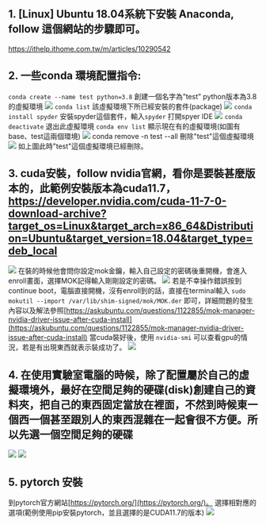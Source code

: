 ## 1. [Linux] Ubuntu 18.04系統下安裝 Anaconda, follow 這個網站的步驟即可。
https://ithelp.ithome.com.tw/m/articles/10290542
## 2. 一些conda 環境配置指令:
`conda create --name test python=3.8`  創建一個名字為”test” python版本為3.8的虛擬環境
![](https://hackmd.io/_uploads/rkqZh3AJ6.png)
`conda list` 該虛擬環境下所已經安裝的套件(package)
![](https://hackmd.io/_uploads/Bkdji301a.png)
`conda install spyder` 安裝spyder這個套件，輸入`spyder` 打開spyer IDE
![](https://hackmd.io/_uploads/HyGv32AJa.png)
`conda deactivate` 退出此虛擬環境
`conda env list` 顯示現在有的虛擬環境(如圖有base、test這兩個環境)
![](https://hackmd.io/_uploads/S1cP6nCyp.png)
conda remove -n test --all 刪除"test"這個虛擬環境
![](https://hackmd.io/_uploads/HyKCT3Ryp.png)
如上圖此時"test"這個虛擬環境已經刪除。
## 3. cuda安裝，follow nvidia官網，看你是要裝甚麼版本的，此範例安裝版本為cuda11.7，https://developer.nvidia.com/cuda-11-7-0-download-archive?target_os=Linux&target_arch=x86_64&Distribution=Ubuntu&target_version=18.04&target_type=deb_local
![](https://hackmd.io/_uploads/SkjIkTC1T.png)
在裝的時候他會問你設定mok金鑰，輸入自己設定的密碼後重開機，會進入enroll畫面，選擇MOK記得輸入剛剛設定的密碼。
![](https://hackmd.io/_uploads/S1htZpC1a.png)
若是不幸操作錯誤按到continue boot，電腦直接開機，沒有enroll到的話，直接在terminal輸入 `sudo mokutil --import /var/lib/shim-signed/mok/MOK.der` 即可，詳細問題的發生內容以及解法參照[https://askubuntu.com/questions/1122855/mok-manager-nvidia-driver-issue-after-cuda-install](https://askubuntu.com/questions/1122855/mok-manager-nvidia-driver-issue-after-cuda-install)
當cuda裝好後，使用 `nvidia-smi` 可以查看gpu的情況，若是有出現東西就表示裝成功了。
![](https://hackmd.io/_uploads/H13rM6R16.png)
## 4. 在使用實驗室電腦的時候，除了配置屬於自己的虛擬環境外，最好在空間足夠的硬碟(disk)創建自己的資料夾，把自己的東西固定當放在裡面，不然到時候東一個西一個甚至跟別人的東西混雜在一起會很不方便。所以先選一個空間足夠的硬碟
![](https://hackmd.io/_uploads/Hyr_mpRJ6.png)
![](https://hackmd.io/_uploads/BJcsDaRJ6.png)

## 5. pytorch 安裝
到pytorch官方網站[https://pytorch.org/](https://pytorch.org/)。
選擇相對應的選項(範例使用pip安裝pytorch，並且選擇的是CUDA11.7的版本)
![](https://hackmd.io/_uploads/H12lH7kxa.png)


